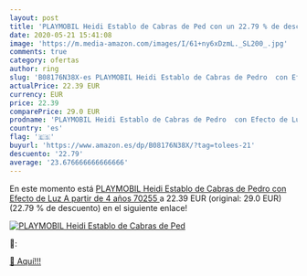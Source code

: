 ```yaml
---
layout: post
title: 'PLAYMOBIL Heidi Establo de Cabras de Ped con un 22.79 % de descuento'
date: 2020-05-21 15:41:08
image: 'https://m.media-amazon.com/images/I/61+ny6xDzmL._SL200_.jpg'
comments: true
category: ofertas
author: ring
slug: 'B08176N38X-es PLAYMOBIL Heidi Establo de Cabras de Pedro  con Efecto de Luz  A partir de 4 años  70255 '
actualPrice: 22.39 EUR
currency: EUR
price: 22.39
comparePrice: 29.0 EUR
prodname: 'PLAYMOBIL Heidi Establo de Cabras de Pedro  con Efecto de Luz  A partir de 4 años  70255 '
country: 'es'
flag: '🇪🇸'
buyurl: 'https://www.amazon.es/dp/B08176N38X/?tag=tolees-21'
descuento: '22.79'
average: '23.676666666666666'
---
```


En este momento está [PLAYMOBIL Heidi Establo de Cabras de Pedro  con Efecto de Luz  A partir de 4 años  70255 ](https://www.amazon.es/dp/B08176N38X/?tag=tolees-21) a 22.39 EUR (original: 29.0 EUR) (22.79 %  de descuento) en el siguiente enlace!

[![PLAYMOBIL Heidi Establo de Cabras de Ped](https://m.media-amazon.com/images/I/61+ny6xDzmL._SL200_.jpg)](https://www.amazon.es/dp/B08176N38X/?tag=tolees-21)

🔎:


[🛒 Aquí!!!](https://www.amazon.es/dp/B08176N38X/?tag=tolees-21)
